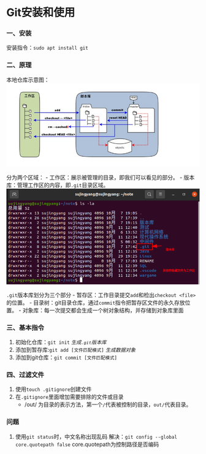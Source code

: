 # Git安装和使用

### 一、安装
安装指令：`sudo apt install git`

### 二、原理
本地仓库示意图：
![avatar](/版本库/git工作流程展示.png)   

分为两个区域：
    - 工作区：展示被管理的目录，即我们可以看见的部分。
    - 版本库：管理工作区的内容，即`.git`目录区域。
![avatar](/版本库/版本库.png)   

`.git`版本库划分为三个部分
    - 暂存区：工作目录提交`add`和检出`checkout <file>`的位置。
    - 目录树：git目录仓库，通过`commit`指令把暂存区文件的永久存放位置。
    - 对象库：每一次提交都会生成一个树对象结构，并存储到对象库里面

### 三、基本指令
1. 初始化仓库：`git init` *<font size=2>生成`.git`版本库</font>*
2. 添加到暂存库:`git add [文件匹配模式]` *<font size=2>生成数据对象</font>*
3. 添加到git仓库：`git commit [文件匹配模式]` 

### 四、过滤文件
1. 使用`touch .gitignore`创建文件
2. 在`.gitignore`里面增加需要排除的文件或目录
    - /out/ 为目录的表示方法，第一个`/`代表被控制的目录，`out/`代表目录。 

### 问题
1. 使用`git status`时，中文名称出现乱码
解决：`git config --global core.quotepath false`   core.quotepath为控制路径是否编码
